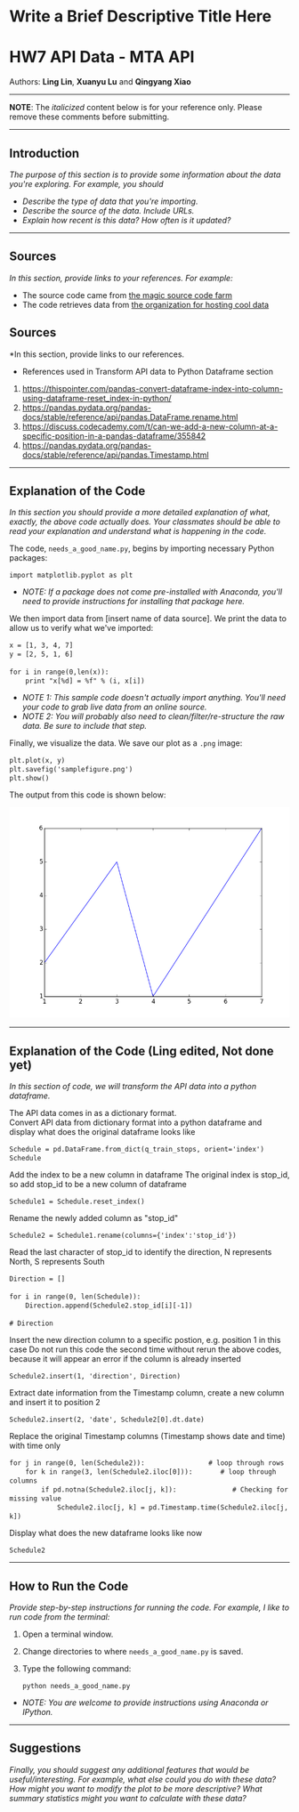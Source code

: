 # Write a Brief Descriptive Title Here
# HW7 API Data - MTA API

Authors:  **Ling Lin**, **Xuanyu Lu** and **Qingyang Xiao**

---

**NOTE**:  The *italicized* content below is for your reference only.  Please remove these comments before submitting.

---

## Introduction
*The purpose of this section is to provide some information about the data you're exploring.  For example, you should*
- *Describe the type of data that you're importing.* 
- *Describe the source of the data.  Include URLs.*  
- *Explain how recent is this data?  How often is it updated?*

---

## Sources
*In this section, provide links to your references.  For example:*
- The source code came from [the magic source code farm](http://www.amagicalnonexistentplace.com)
- The code retrieves data from [the organization for hosting cool data](http://www.anothermagicalnonexistentplace.com)

## Sources
*In this section, provide links to our references.


- References used in Transform API data to Python Dataframe section
1. https://thispointer.com/pandas-convert-dataframe-index-into-column-using-dataframe-reset_index-in-python/
2. https://pandas.pydata.org/pandas-docs/stable/reference/api/pandas.DataFrame.rename.html
3. https://discuss.codecademy.com/t/can-we-add-a-new-column-at-a-specific-position-in-a-pandas-dataframe/355842
4. https://pandas.pydata.org/pandas-docs/stable/reference/api/pandas.Timestamp.html


---

## Explanation of the Code
*In this section you should provide a more detailed explanation of what, exactly, the above code actually does.  Your classmates should be able to read your explanation and understand what is happening in the code.*

The code, `needs_a_good_name.py`, begins by importing necessary Python packages:
```
import matplotlib.pyplot as plt
```

- *NOTE:  If a package does not come pre-installed with Anaconda, you'll need to provide instructions for installing that package here.*

We then import data from [insert name of data source].  We print the data to allow us to verify what we've imported:
```
x = [1, 3, 4, 7]
y = [2, 5, 1, 6]

for i in range(0,len(x)):
	print "x[%d] = %f" % (i, x[i])		
```
- *NOTE 1:  This sample code doesn't actually import anything.  You'll need your code to grab live data from an online source.*  
- *NOTE 2:  You will probably also need to clean/filter/re-structure the raw data.  Be sure to include that step.*

Finally, we visualize the data.  We save our plot as a `.png` image:
```
plt.plot(x, y)
plt.savefig('samplefigure.png')	
plt.show()
```

The output from this code is shown below:

![Image of Plot](images/samplefigure.png)

---

## Explanation of the Code (Ling edited, Not done yet)
*In this section of code, we will transform the API data into a python dataframe.*

The API data comes in as a dictionary format.\
Convert API data from dictionary format into a python dataframe and display what does the original dataframe looks like
```
Schedule = pd.DataFrame.from_dict(q_train_stops, orient='index')
Schedule
```

Add the index to be a new column in dataframe
The original index is stop_id, so add stop_id to be a new column of dataframe
```
Schedule1 = Schedule.reset_index()
```

Rename the newly added column as "stop_id"
```
Schedule2 = Schedule1.rename(columns={'index':'stop_id'})
```

Read the last character of stop_id to identify the direction, N represents North, S represents South
```
Direction = []

for i in range(0, len(Schedule)):
    Direction.append(Schedule2.stop_id[i][-1])
        
# Direction
```

Insert the new direction column to a specific postion, e.g. position 1 in this case
Do not run this code the second time without rerun the above codes, 
because it will appear an error if the column is already inserted 
```
Schedule2.insert(1, 'direction', Direction)
```

Extract date information from the Timestamp column, create a new column and insert it to position 2
```
Schedule2.insert(2, 'date', Schedule2[0].dt.date)
```

Replace the original Timestamp columns (Timestamp shows date and time) with time only
```
for j in range(0, len(Schedule2)):                # loop through rows
    for k in range(3, len(Schedule2.iloc[0])):       # loop through columns 
        if pd.notna(Schedule2.iloc[j, k]):              # Checking for missing value
            Schedule2.iloc[j, k] = pd.Timestamp.time(Schedule2.iloc[j, k])
```            
Display what does the new dataframe looks like now
```
Schedule2
```

---

## How to Run the Code
*Provide step-by-step instructions for running the code.  For example, I like to run code from the terminal:*
1. Open a terminal window.

2. Change directories to where `needs_a_good_name.py` is saved.

3. Type the following command:
	```
	python needs_a_good_name.py
	```

- *NOTE: You are welcome to provide instructions using Anaconda or IPython.*

---

## Suggestions
*Finally, you should suggest any additional features that would be useful/interesting.  For example, what else could you do with these data?  How might you want to modify the plot to be more descriptive?  What summary statistics might you want to calculate with these data?*
